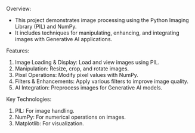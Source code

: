 Overview:
- This project demonstrates image processing using the Python Imaging Library (PIL) and NumPy.
- It includes techniques for manipulating, enhancing, and integrating images with Generative AI applications.

Features:
1. Image Loading & Display: Load and view images using PIL.
2. Manipulation: Resize, crop, and rotate images.
3. Pixel Operations: Modify pixel values with NumPy.
4. Filters & Enhancements: Apply various filters to improve image quality.
5. AI Integration: Preprocess images for Generative AI models.
   
Key Technologies:
1. PIL: For image handling.
2. NumPy: For numerical operations on images.
3. Matplotlib: For visualization.
